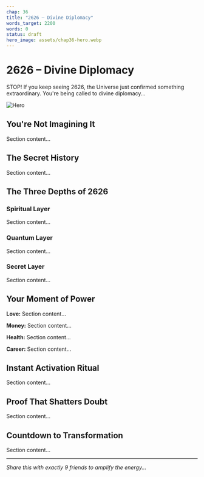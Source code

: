 ```yaml
---
chap: 36
title: "2626 – Divine Diplomacy"
words_target: 2200
words: 0
status: draft
hero_image: assets/chap36-hero.webp
---
```


# 2626 – Divine Diplomacy

STOP! If you keep seeing 2626, the Universe just confirmed something extraordinary. You're being called to divine diplomacy...

![Hero](../assets/chap36-hero.webp)

## You're Not Imagining It

Section content...

## The Secret History

Section content...

## The Three Depths of 2626

### Spiritual Layer
Section content...

### Quantum Layer
Section content...

### Secret Layer
Section content...

## Your Moment of Power

**Love:** Section content...

**Money:** Section content...

**Health:** Section content...

**Career:** Section content...

## Instant Activation Ritual

Section content...

## Proof That Shatters Doubt

Section content...

## Countdown to Transformation

Section content...

---

*Share this with exactly 9 friends to amplify the energy...*
